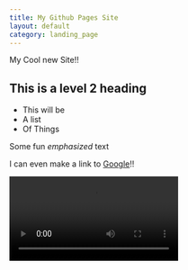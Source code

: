 ```yaml
---
title: My Github Pages Site
layout: default
category: landing_page
---
```

My Cool new Site!!

## This is a level 2 heading

* This will be
* A list
* Of Things

Some fun _emphasized_ text

I can even make a link to [Google](google.com)!!

<video src="assets/images/catvid.mp4" autoplay> </video>
